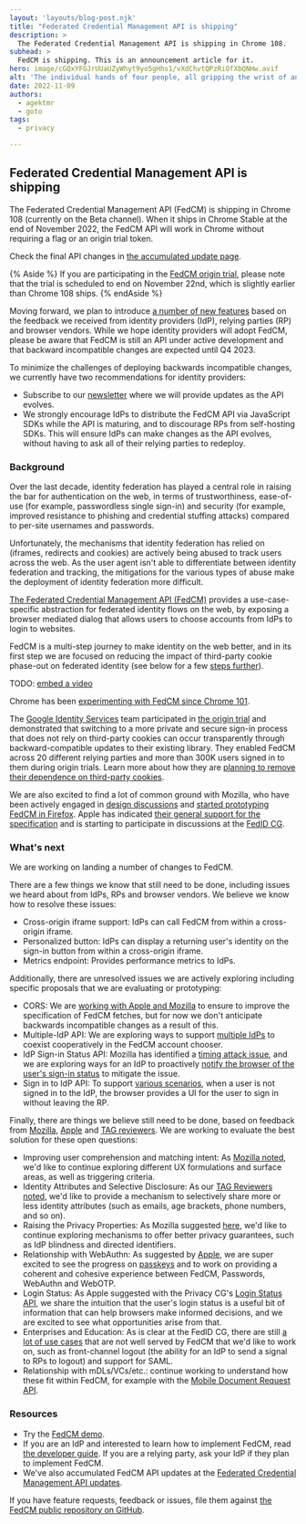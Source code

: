 ```yaml
---
layout: 'layouts/blog-post.njk'
title: "Federated Credential Management API is shipping"
description: >
  The Federated Credential Management API is shipping in Chrome 108.
subhead: >
  FedCM is shipping. This is an announcement article for it.
hero: image/cGQxYFGJrUUaUZyWhyt9yo5gHhs1/vXdChvtQPzRiOfXbQNHw.avif
alt: 'The individual hands of four people, all gripping the wrist of another'
date: 2022-11-09
authors:
  - agektmr
  - goto
tags:
  - privacy

---
```


## Federated Credential Management API is shipping

The Federated Credential Management API (FedCM) is shipping in Chrome 108 (currently on the Beta channel). When it ships
in Chrome Stable at the end of November 2022, the FedCM API will work in Chrome without requiring a flag or an origin trial token.

Check the final API changes in [the accumulated update page](https://docs.google.com/document/u/0/d/1jmFge4GOoiR8UcHbJIfEzV7gusVv8OfHsh3wK0VvfvY/edit?resourcekey=0-UQ748omNCkSI3_xR4p11SQ).


{% Aside %} If you are participating in the [FedCM origin trial](/origintrials/#/register_trial/3977804370874990593),
please note that the trial is scheduled to end on November 22nd, which is slightly earlier than Chrome 108 ships. {% endAside %}

Moving forward, we plan to introduce [a number of new features](https://docs.google.com/document/d/1grPkCEnICF2mtdMq_EZCWCwvl6J0UJ5CbzgbQ1fJAL4/edit?resourcekey=0-gRHs8wAbeqq7ybuPLAeSvQ#heading=h.hd4vvssat3s0)
based on the feedback we received from identity providers (IdP), relying parties (RP) and browser vendors. While we hope
identity providers will adopt FedCM, please be aware that FedCM is still an API under active development and that backward incompatible
changes are expected until Q4 2023.

To minimize the challenges of deploying backwards incompatible changes, we currently have two recommendations for identity providers:

- Subscribe to our [newsletter](https://groups.google.com/g/fedcm-developer-newsletter) where we will provide updates as the API evolves.
- We strongly encourage IdPs to distribute the FedCM API via JavaScript SDKs while the API is maturing, and to discourage RPs from self-hosting SDKs. This will ensure IdPs can make changes as the API evolves, without having to ask all of their relying parties to redeploy.

### Background

Over the last decade, identity federation has played a central role in raising the bar for authentication on the web, in
terms of trustworthiness, ease-of-use (for example, passwordless single sign-in) and security (for example, improved resistance
to phishing and credential stuffing attacks) compared to per-site usernames and passwords.

Unfortunately, the mechanisms that identity federation has relied on (iframes, redirects and cookies) are actively being
abused to track users across the web. As the user agent isn't able to differentiate between identity federation and tracking,
the mitigations for the various types of abuse make the deployment of identity federation more difficult.

[The Federated Credential Management API (FedCM)](https://fedidcg.github.io/FedCM/) provides a use-case-specific abstraction
for federated identity flows on the web, by exposing a browser mediated dialog that allows users to choose accounts from IdPs
to login to websites.

FedCM is a multi-step journey to make identity on the web better, and in its first step we are focused on reducing the impact
of third-party cookie phase-out on federated identity (see below for a few [steps further](https://docs.google.com/document/d/1grPkCEnICF2mtdMq_EZCWCwvl6J0UJ5CbzgbQ1fJAL4/edit?resourcekey=0-gRHs8wAbeqq7ybuPLAeSvQ#heading=h.hd4vvssat3s0)).

TODO: [embed a video](https://photos.app.goo.gl/fDgnzSd1MVWqQc58A)

Chrome has been [experimenting with FedCM since Chrome 101](/blog/fedcm-origin-trial/).

The [Google Identity Services](https://developers.google.com/identity/gsi/web/guides/overview) team participated in
[the origin trial](/docs/web-platform/origin-trials/) and demonstrated that switching to a
more private and secure sign-in process that does not rely on third-party cookies can occur transparently through backward-compatible
updates to their existing library. They enabled FedCM across 20 different relying parties and more than 300K users signed in to
them during origin trials. Learn more about how they are [planning to remove their dependence on third-party cookies](https://developers.google.com/identity/gsi/web/guides/supported-browsers#third-party_cookies).

We are also excited to find a lot of common ground with Mozilla, who have been actively engaged in
[design discussions](https://github.com/fedidcg/FedCM/issues) and [started prototyping FedCM in Firefox](https://bugzilla.mozilla.org/show_bug.cgi?id=1782066).
Apple has indicated [their general support for the specification](https://lists.webkit.org/pipermail/webkit-dev/2022-March/032162.html) and is
starting to participate in discussions at the [FedID CG](https://www.w3.org/community/fed-id/).

### What's next

We are working on landing a number of changes to FedCM.

There are a few things we know that still need to be done, including issues we heard about from IdPs, RPs and browser vendors.
We believe we know how to resolve these issues:

- Cross-origin iframe support: IdPs can call FedCM from within a cross-origin iframe.
- Personalized button: IdPs can display a returning user's identity on the sign-in button from within a cross-origin iframe.
- Metrics endpoint: Provides performance metrics to IdPs.

Additionally, there are unresolved issues we are actively exploring including specific proposals that we are evaluating or prototyping:

- CORS: We are [working with Apple and Mozilla](https://github.com/fedidcg/FedCM/issues/320) to ensure to improve the specification of FedCM fetches, but for now we don't anticipate backwards incompatible changes as a result of this.
- Multiple-IdP API: We are exploring ways to support [multiple IdPs](https://github.com/fedidcg/FedCM/issues/319) to coexist cooperatively in the FedCM account chooser.
- IdP Sign-in Status API: Mozilla has identified a [timing attack issue](https://github.com/fedidcg/FedCM/issues/230), and we are exploring ways for an IdP to proactively [notify the browser of the user's sign-in status](https://fedidcg.github.io/FedCM/#the-idp-sign-in-status-api) to mitigate the issue.
- Sign in to IdP API: To support [various scenarios](https://github.com/fedidcg/FedCM/issues/348), when a user is not signed in to the IdP, the browser provides a UI for the user to sign in without leaving the RP.

Finally, there are things we believe still need to be done, based on feedback from [Mozilla](https://github.com/mozilla/standards-positions/issues/618#issuecomment-1221964677), [Apple](https://lists.webkit.org/pipermail/webkit-dev/2022-March/032162.html) and [TAG reviewers](https://github.com/w3ctag/design-reviews/issues/718#issue-1165654549). We are working to evaluate the best solution for these open questions:

-   Improving user comprehension and matching intent: As [Mozilla noted](https://github.com/mozilla/standards-positions/issues/618#issuecomment-1221964677), we'd like to continue exploring different UX formulations and surface areas, as well as triggering criteria.
-   Identity Attributes and Selective Disclosure: As our [TAG Reviewers noted](https://github.com/w3ctag/design-reviews/issues/718#issuecomment-1171733526), we'd like to provide a mechanism to selectively share more or less identity attributes (such as emails, age brackets, phone numbers, and so on).
-   Raising the Privacy Properties: As Mozilla suggested [here](https://github.com/mozilla/standards-positions/issues/618#issuecomment-1221964677), we'd like to continue exploring  mechanisms to offer better privacy guarantees, such as IdP blindness and directed identifiers.
-   Relationship with WebAuthn: As suggested by [Apple](https://lists.webkit.org/pipermail/webkit-dev/2022-March/032162.html), we are super excited to see the progress on [passkeys](http://goo.gle/passkeys) and to work on providing a coherent and cohesive experience between FedCM, Passwords, WebAuthn and WebOTP.
-   Login Status: As Apple suggested with the Privacy CG's [Login Status API](https://github.com/privacycg/is-logged-in), we share the intuition that the user's login status is a useful bit of information that can help browsers make informed decisions, and we are excited to see what opportunities arise from that.
-   Enterprises and Education: As is clear at the FedID CG, there are still [a lot of use cases](https://github.com/fedidcg/use-case-library/blob/main/decision_tree_flows/login/Federated%20Login%20OIDC%20Oauth2%20Auth%20Code%20Flow.png) that are not well served by FedCM that we'd like to work on, such as front-channel logout (the ability for an IdP to send a signal to RPs to logout) and support for SAML.
-   Relationship with mDLs/VCs/etc.: continue working to understand how these fit within FedCM, for example with the [Mobile Document Request API](https://github.com/WICG/mobile-document-request-api).

### Resources

-   Try the [FedCM demo](https://fedcm-rp-demo.glitch.me/).
-   If you are an IdP and interested to learn how to implement FedCM, read [the developer guide](/docs/privacy-sandbox/fedcm/). If you are a relying party, ask your IdP if they plan to implement FedCM.
-   We've also accumulated FedCM API updates at the [Federated Credential Management API updates](/docs/privacy-sandbox/fedcm-updates/).

If you have feature requests, feedback or issues, file them against [the FedCM public repository on GitHub](https://github.com/fedidcg/FedCM/).
